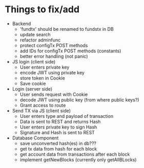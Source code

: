 # Things to fix/add
* Backend
  * 'fundtx' should be renamed to fundstx in DB
  * update search
  * refactor adminfunc
  * protect configTx POST methods
  * add IDs for configTx POST methods (constants)
  * better error handling (not panic)
* JS login (client side)
  * User enters private key
  * encode JWT using private key
  * store token in Cookie
  * Save cookie
* Login (server side)
  * User sends request with Cookie
  * decode JWT using public key (from where public keys?)
  * Grant access to route
* Send TX via JS (client side)
  * User enters type and payload of transaction
  * Data is sent to REST and returns Hash
  * User enters private key to sign Hash
  * Signature and Hash is sent to REST
* Database Component
  * save unconverted hash(es) in db???
  * get tx data from hash for each block
  * get account data from transactions after each block
  * implement getNewBlocks (currently only getAllBLocks)
